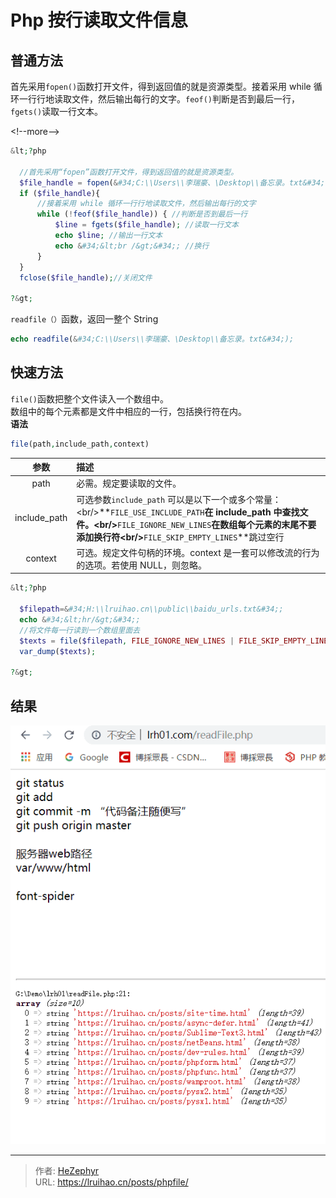 # Php 按行读取文件信息


## 普通方法

首先采用`fopen()`函数打开文件，得到返回值的就是资源类型。接着采用 while 循环一行行地读取文件，然后输出每行的文字。`feof()`判断是否到最后一行，`fgets()`读取一行文本。

&lt;!--more--&gt;

```php
&lt;?php

  //首先采用“fopen”函数打开文件，得到返回值的就是资源类型。
  $file_handle = fopen(&#34;C:\\Users\\李瑞豪、\Desktop\\备忘录。txt&#34;,&#34;r&#34;);
  if ($file_handle){
      //接着采用 while 循环一行行地读取文件，然后输出每行的文字
      while (!feof($file_handle)) { //判断是否到最后一行
          $line = fgets($file_handle); //读取一行文本
          echo $line; //输出一行文本
          echo &#34;&lt;br /&gt;&#34;; //换行
      }
  }
  fclose($file_handle);//关闭文件

?&gt;
```

`readfile（）`函数，返回一整个 String

```php
echo readfile(&#34;C:\\Users\\李瑞豪、\Desktop\\备忘录。txt&#34;);
```

## 快速方法

`file()`函数把整个文件读入一个数组中。  
数组中的每个元素都是文件中相应的一行，包括换行符在内。  
**语法**

```php
file(path,include_path,context)
```

|     参数     | 描述                                                                                                                                                                                                                    |
| :----------: | :---------------------------------------------------------------------------------------------------------------------------------------------------------------------------------------------------------------------- |
|     path     | 必需。规定要读取的文件。                                                                                                                                                                                                |
| include_path | 可选参数`include_path` 可以是以下一个或多个常量：&lt;br/&gt;**`FILE_USE_INCLUDE_PATH`**在 include_path 中查找文件。&lt;br/&gt;**`FILE_IGNORE_NEW_LINES`**在数组每个元素的末尾不要添加换行符&lt;br/&gt;**`FILE_SKIP_EMPTY_LINES`**跳过空行 |
|   context    | 可选。规定文件句柄的环境。context 是一套可以修改流的行为的选项。若使用 NULL，则忽略。                                                                                                                                   |

```php
&lt;?php

  $filepath=&#34;H:\\lruihao.cn\\public\\baidu_urls.txt&#34;;
  echo &#34;&lt;hr/&gt;&#34;;
  //将文件每一行读到一个数组里面去
  $texts = file($filepath, FILE_IGNORE_NEW_LINES | FILE_SKIP_EMPTY_LINES);
  var_dump($texts);

?&gt;
```

## 结果

![读取文件结果](images/readFile.png)


---

> 作者: [HeZephyr](https://github.com/HeZephyr)  
> URL: https://lruihao.cn/posts/phpfile/  


